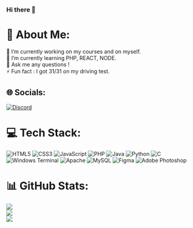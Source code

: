 ### Hi there 👋

# 💫 About Me:
🔭 I’m currently working on my courses and on myself.<br>🌱 I’m currently learning PHP, REACT, NODE.<br>💬 Ask me any questions !<br>⚡ Fun fact : I got 31/31 on my driving test.


## 🌐 Socials:
[![Discord](https://img.shields.io/badge/Discord-%237289DA.svg?logo=discord&logoColor=white)](https://discord.gg/995264192384864347) 

# 💻 Tech Stack:
![HTML5](https://img.shields.io/badge/html5-%23E34F26.svg?style=flat&logo=html5&logoColor=white) ![CSS3](https://img.shields.io/badge/css3-%231572B6.svg?style=flat&logo=css3&logoColor=white) ![JavaScript](https://img.shields.io/badge/javascript-%23323330.svg?style=flat&logo=javascript&logoColor=%23F7DF1E) ![PHP](https://img.shields.io/badge/php-%23777BB4.svg?style=flat&logo=php&logoColor=white) ![Java](https://img.shields.io/badge/java-%23ED8B00.svg?style=flat&logo=openjdk&logoColor=white) ![Python](https://img.shields.io/badge/python-3670A0?style=flat&logo=python&logoColor=ffdd54) ![C](https://img.shields.io/badge/c-%2300599C.svg?style=flat&logo=c&logoColor=white) ![Windows Terminal](https://img.shields.io/badge/Windows%20Terminal-%234D4D4D.svg?style=flat&logo=windows-terminal&logoColor=white) ![Apache](https://img.shields.io/badge/apache-%23D42029.svg?style=flat&logo=apache&logoColor=white) ![MySQL](https://img.shields.io/badge/mysql-%2300000f.svg?style=flat&logo=mysql&logoColor=white) ![Figma](https://img.shields.io/badge/figma-%23F24E1E.svg?style=flat&logo=figma&logoColor=white) ![Adobe Photoshop](https://img.shields.io/badge/adobe%20photoshop-%2331A8FF.svg?style=flat&logo=adobe%20photoshop&logoColor=white)
# 📊 GitHub Stats:
![](https://github-readme-stats.vercel.app/api?username=SeyZiiZ&theme=buefy&hide_border=false&include_all_commits=true&count_private=false)<br/>
![](https://github-readme-streak-stats.herokuapp.com/?user=SeyZiiZ&theme=buefy&hide_border=false)<br/>
![](https://github-readme-stats.vercel.app/api/top-langs/?username=SeyZiiZ&theme=buefy&hide_border=false&include_all_commits=true&count_private=false&layout=compact)

